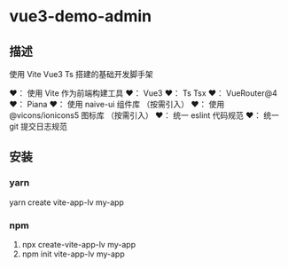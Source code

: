 # vue3-demo-admin

## 描述

使用 Vite Vue3 Ts 搭建的基础开发脚手架

❤️： 使用 Vite 作为前端构建工具
❤️： Vue3
❤️： Ts Tsx
❤️： VueRouter@4
❤️： Piana
❤️： 使用 naive-ui 组件库 （按需引入）
❤️： 使用@vicons/ionicons5 图标库 （按需引入）
❤️： 统一 eslint 代码规范
❤️： 统一 git 提交日志规范

## 安装

### yarn

yarn create vite-app-lv my-app

### npm

1. npx create-vite-app-lv my-app
2. npm init vite-app-lv my-app
